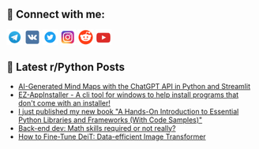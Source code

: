 ## 🔎 Connect with me:
[<img src="https://github.com/bullbesh/bullbesh/blob/main/images/Telegram.png" width="32" height="32" />](https://t.me/bullbesh)
[<img src="https://github.com/bullbesh/bullbesh/blob/main/images/VK.png" width="32" height="32" />](https://vk.com/bullbesh)
[<img src="https://github.com/bullbesh/bullbesh/blob/main/images/Twitter.png" width="32" height="32" />](https://twitter.com/bullbesh1)
[<img src="https://github.com/bullbesh/bullbesh/blob/main/images/Instagram.png" width="32" height="32" />](https://www.instagram.com/bullbesh)
[<img src="https://github.com/bullbesh/bullbesh/blob/main/images/Reddit.png" width="32" height="32" />](https://www.reddit.com/user/bullbesh)
[<img src="https://github.com/bullbesh/bullbesh/blob/main/images/YouTube.png" width="32" height="32" />](https://www.youtube.com/channel/UCtfjRs6uzgq5mfm8S06WTcg)

## 📕 Latest r/Python Posts
<!-- BLOG-POST-LIST:START -->
- [AI-Generated Mind Maps with the ChatGPT API in Python and Streamlit](https://www.reddit.com/r/Python/comments/11j93uv/aigenerated_mind_maps_with_the_chatgpt_api_in/)
- [EZ-AppInstaller - A cli tool for windows to help install programs that don&#39;t come with an installer!](https://www.reddit.com/r/Python/comments/11j7tcu/ezappinstaller_a_cli_tool_for_windows_to_help/)
- [I just published my new book &quot;A Hands-On Introduction to Essential Python Libraries and Frameworks &lpar;With Code Samples&rpar;&quot;](https://www.reddit.com/r/Python/comments/11j2wgk/i_just_published_my_new_book_a_handson/)
- [Back-end dev: Math skills required or not really?](https://www.reddit.com/r/Python/comments/11j1bsk/backend_dev_math_skills_required_or_not_really/)
- [How to Fine-Tune DeiT: Data-efficient Image Transformer](https://www.reddit.com/r/Python/comments/11j0m71/how_to_finetune_deit_dataefficient_image/)
<!-- BLOG-POST-LIST:END -->
